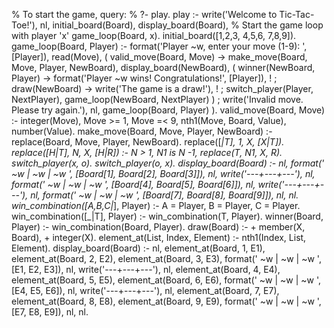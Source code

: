 % To start the game, query:
% ?- play.
play :-
write('Welcome to Tic-Tac-Toe!'), nl,
initial_board(Board),
display_board(Board),
% Start the game loop with player 'x'
game_loop(Board, x).
initial_board([1,2,3,
4,5,6,
7,8,9]).
game_loop(Board, Player) :-
format('Player ~w, enter your move (1-9): ', [Player]),
read(Move),
(
valid_move(Board, Move) ->
make_move(Board, Move, Player, NewBoard),
display_board(NewBoard),
(
winner(NewBoard, Player) ->
format('Player ~w wins! Congratulations!', [Player]), !
;
draw(NewBoard) ->
write('The game is a draw!'), !
;
switch_player(Player, NextPlayer),
game_loop(NewBoard, NextPlayer)
)
;
write('Invalid move. Please try again.'), nl,
game_loop(Board, Player)
).
valid_move(Board, Move) :-
integer(Move),
Move >= 1, Move =< 9,
nth1(Move, Board, Value),
number(Value).
make_move(Board, Move, Player, NewBoard) :-
replace(Board, Move, Player, NewBoard).
replace([_|T], 1, X, [X|T]).
replace([H|T], N, X, [H|R]) :-
N > 1,
N1 is N -1,
replace(T, N1, X, R).
switch_player(x, o).
switch_player(o, x).
display_board(Board) :-
nl,
format(' ~w | ~w | ~w ', [Board[1], Board[2], Board[3]]), nl,
write('---+---+---'), nl,
format(' ~w | ~w | ~w ', [Board[4], Board[5], Board[6]]), nl,
write('---+---+---'), nl,
format(' ~w | ~w | ~w ', [Board[7], Board[8], Board[9]]), nl, nl.
win_combination([A,B,C|_], Player) :-
A = Player, B = Player, C = Player.
win_combination([_|T], Player) :-
win_combination(T, Player).
winner(Board, Player) :-
win_combination(Board, Player).
draw(Board) :-
\+ member(X, Board), 
\+ integer(X). 
element_at(List, Index, Element) :-
nth1(Index, List, Element).
display_board(Board) :-
nl,
element_at(Board, 1, E1),
element_at(Board, 2, E2),
element_at(Board, 3, E3),
format(' ~w | ~w | ~w ', [E1, E2, E3]), nl,
write('---+---+---'), nl,
element_at(Board, 4, E4),
element_at(Board, 5, E5),
element_at(Board, 6, E6),
format(' ~w | ~w | ~w ', [E4, E5, E6]), nl,
write('---+---+---'), nl,
element_at(Board, 7, E7),
element_at(Board, 8, E8),
element_at(Board, 9, E9),
format(' ~w | ~w | ~w ', [E7, E8, E9]), nl, nl.
